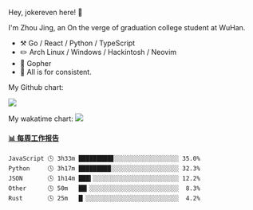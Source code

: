 Hey, jokereven here! 👋

I'm Zhou Jing, an On the verge of graduation college student at WuHan.

-   :hammer_and_pick: Go / React / Python / TypeScript
-   :pencil2: Arch Linux / Windows / Hackintosh / Neovim
-   :seedling: Gopher
-   :thought_balloon: All is for consistent.

My Github chart:

![](https://ghchart.rshah.org/JonnieWayy)

My wakatime chart:
![](https://wakatime.com/share/@jokereven/1679dc82-4bf9-4b63-9203-390d608503de.png)

<!-- waka-box start -->
#### <a href="https://gist.github.com/9f8118785e2d128d746db5f61b0e0a2a" target="_blank">📊 每周工作报告</a>
```text
JavaScript 🕓 3h33m █████████▊░░░░░░░░░░░░░░░░░░ 35.0%
Python     🕓 3h17m █████████░░░░░░░░░░░░░░░░░░░ 32.3%
JSON       🕓 1h14m ███▍░░░░░░░░░░░░░░░░░░░░░░░░ 12.2%
Other      🕓 50m   ██▎░░░░░░░░░░░░░░░░░░░░░░░░░  8.3%
Rust       🕓 25m   █▏░░░░░░░░░░░░░░░░░░░░░░░░░░  4.2%
```
<!-- Powered by https://github.com/journey-ad/waka-box-go . -->
<!-- waka-box end -->
